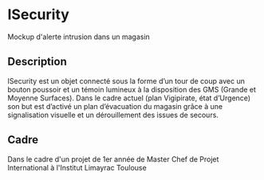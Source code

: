 # ISecurity
Mockup d'alerte intrusion dans un magasin

## Description
ISecurity est un objet connecté sous la forme d’un tour de coup avec un bouton poussoir et un témoin lumineux à la disposition des GMS (Grande et Moyenne Surfaces). Dans le cadre actuel (plan Vigipirate, état d’Urgence) son but est d’activé un plan d’évacuation du magasin grâce à une signalisation visuelle et un dérouillement des issues de secours. 

## Cadre
Dans le cadre d'un projet de 1er année de Master Chef de Projet International à l'Institut Limayrac Toulouse
